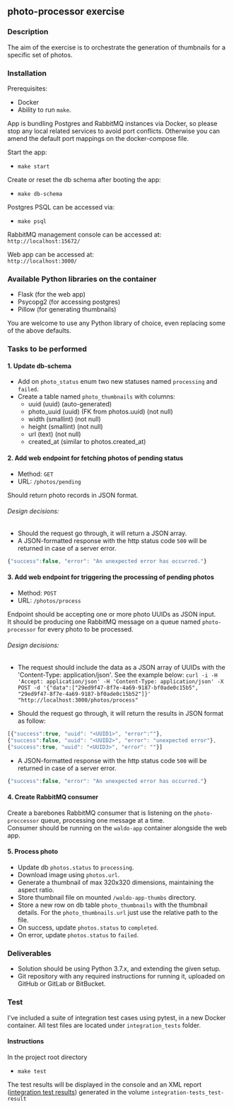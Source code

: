 ## photo-processor exercise

### Description

The aim of the exercise is to orchestrate the generation of thumbnails for a specific set of photos.

### Installation

Prerequisites:  
- Docker  
- Ability to run `make`.

App is bundling Postgres and RabbitMQ instances via Docker, so please stop any local related services to avoid port conflicts. Otherwise you can amend the default port mappings on the docker-compose file.

Start the app:
- `make start`

Create or reset the db schema after booting the app:  
- `make db-schema`

Postgres PSQL can be accessed via:
- `make psql`

RabbitMQ management console can be accessed at:  
`http://localhost:15672/`  

Web app can be accessed at:  
`http://localhost:3000/`  

### Available Python libraries on the container

- Flask (for the web app)
- Psycopg2 (for accessing postgres)
- Pillow (for generating thumbnails)

You are welcome to use any Python library of choice, even replacing some of the above defaults.

### Tasks to be performed

#### 1. Update db-schema

- Add on `photo_status` enum two new statuses named `processing` and `failed`.  
- Create a table named `photo_thumbnails` with columns:
  - uuid (uuid) (auto-generated)
  - photo_uuid (uuid) (FK from photos.uuid) (not null)
  - width (smallint) (not null)
  - height (smallint) (not null)
  - url (text) (not null)
  - created_at (similar to photos.created_at)

#### 2. Add web endpoint for fetching photos of pending status

- Method: `GET`  
- URL: `/photos/pending`  

Should return photo records in JSON format.

###### Design decisions:
- Should the request go through, it will return a JSON array.
- A JSON-formatted response with the http status code `500` will be returned in case of a server error.
```javascript
{"success":false, "error": "An unexpected error has occurred."}
```

#### 3. Add web endpoint for triggering the processing of pending photos

- Method: `POST`
- URL: `/photos/process`

Endpoint should be accepting one or more photo UUIDs as JSON input.  
It should be producing one RabbitMQ message on a queue named `photo-processor` for every photo to be processed.

###### Design decisions:
- The request should include the data as a JSON array of UUIDs with the 'Content-Type: application/json'. See the example below:
`curl -i -H 'Accept: application/json' -H 'Content-Type: application/json' -X POST -d '{"data":["29ed9f47-8f7e-4a69-9187-bf0ade0c15b5", "29ed9f47-8f7e-4a69-9187-bf0ade0c15b52"]}' "http://localhost:3000/photos/process"`

- Should the request go through, it will return the results in JSON format as follow:
```javascript
[{"success":true, "uuid": "<UUID1>", "error":""},
{"success":false, "uuid": "<UUID2>", "error": "unexpected error"},
{"success":true, "uuid": "<UUID3>", "error": ""}]
```

- A JSON-formatted response with the http status code `500` will be returned in case of a server error.
```javascript
{"success":false, "error": "An unexpected error has occurred."}
```
 
#### 4. Create RabbitMQ consumer

Create a barebones RabbitMQ consumer that is listening on the `photo-proccessor` queue, processing one message at a time.   
Consumer should be running on the `waldo-app` container alongside the web app.  

#### 5. Process photo

- Update db `photos.status` to `processing`.
- Download image using `photos.url`.
- Generate a thumbnail of max 320x320 dimensions, maintaining the aspect ratio.
- Store thumbnail file on mounted `/waldo-app-thumbs` directory.
- Store a new row on db table `photo_thumbnails` with the thumbnail details. For the `photo_thumbnails.url` just use the relative path to the file.
- On success, update `photos.status` to `completed`.
- On error, update `photos.status` to `failed`.

### Deliverables

- Solution should be using Python 3.7.x, and extending the given setup.
- Git repository with any required instructions for running it, uploaded on GitHub or GitLab or BitBucket.

### Test
I've included a suite of integration test cases using pytest, in a new Docker container.
All test files are located under `integration_tests` folder.

#### Instructions
In the project root directory
- `make test`

The test results will be displayed in the console and an XML report ([integration test results](integration-tests/report.xml)) generated in the volume `integration-tests_test-result`






